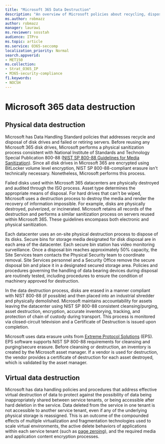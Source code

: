 ```yaml
---
title: "Microsoft 365 Data Destruction"
description: "An overview of Microsoft policies about recycling, disposal, or destruction of Microsoft 365 data center disk drives and servers."
ms.author: robmazz
author: robmazz
manager: laurawi
ms.reviewer: sosstah
audience: ITPro
ms.topic: article
ms.service: O365-seccomp
localization_priority: Normal
search.appverid:
- MET150
ms.collection:
- Strat_O365_IP
- M365-security-compliance
f1.keywords:
- NOCSH
---
```


# Microsoft 365 data destruction

## Physical data destruction

Microsoft has Data Handling Standard policies that addresses recycle and disposal of disk drives and failed or retiring servers. Before reusing any Microsoft 365 disk drives, Microsoft performs a physical sanitization process consistent with National Institute of Standards and Technology Special Publication 800-88 ([NIST SP 800-88 Guidelines for Media Sanitization](https://nvlpubs.nist.gov/nistpubs/SpecialPublications/NIST.SP.800-88r1.pdf)). Since all disk drives in Microsoft 365 are encrypted using BitLocker volume level encryption, NIST SP 800-88-compliant erasure isn't technically necessary. Nonetheless, Microsoft performs this process.

Failed disks used within Microsoft 365 datacenters are physically destroyed and audited through the ISO process. Asset type determines the appropriate means of disposal. For hard drives that can't be wiped, Microsoft uses a destruction process to destroy the media and render the recovery of information impossible. For example, disks are physically destroyed, pulverized, or incinerated. Microsoft retains all records of the destruction and performs a similar sanitization process on servers reused within Microsoft 365. These guidelines encompass both electronic and physical sanitization.

Each datacenter uses an on-site physical destruction process to dispose of its disks. Secure bins for storage media designated for disk disposal are in each area of the datacenter. Each secure bin station has video monitoring surveillance. Once a disposal bin reaches approximately 50% capacity, the Site Services team contacts the Physical Security team to coordinate removal. Site Services personnel and a Security Office remove the secure disposal bin and place it in a designated secured storage area. Policies and procedures governing the handling of data bearing devices during disposal are routinely tested, including procedures to ensure the condition of machinery approved for destruction.

In the data destruction process, disks are erased in a manner compliant with NIST 800-88 (if possible) and then placed into an industrial shredder and physically demolished. Microsoft maintains accountability for assets leaving the datacenter using NIST SP 800-88 consistent cleansing/purging, asset destruction, encryption, accurate inventorying, tracking, and protection of chain of custody during transport. This process is monitored via closed-circuit television and a Certificate of Destruction is issued upon completion.

Microsoft uses data erasure units from [Extreme Protocol Solutions](https://www.enterprisedataerasure.com/) (EPS). EPS software supports NIST SP 800-88 requirements for cleansing and purging/secure erasure. Before cleansing or destruction, an inventory is created by the Microsoft asset manager. If a vendor is used for destruction, the vendor provides a certificate of destruction for each asset destroyed, which is validated by the asset manager.

## Virtual data destruction

Microsoft has data handling policies and procedures that address effective virtual destruction of data to protect against the possibility of data being inappropriately shared between service tenants, or being accessible after hard deletion in the service. Data deleted from the service in one tenant is not accessible to another service tenant, even if any of the underlying physical storage is reassigned. This is an outcome of the compounded effects of multiple virtualization and fragmentation technologies used to scale virtual environments, the active delete behaviors of applications within each service tenant (such as [page zeroing](https://docs.microsoft.com/office365/securitycompliance/office-365-exchange-online-data-deletion#page-zeroing)), and the required media and application content encryption processes.